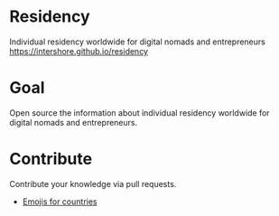 # Residency

Individual residency worldwide for digital nomads and entrepreneurs https://intershore.github.io/residency

# Goal

Open source the information about individual residency worldwide for digital nomads and entrepreneurs.

# Contribute

Contribute your knowledge via pull requests.

* [Emojis for countries](https://emojipedia.org/)
